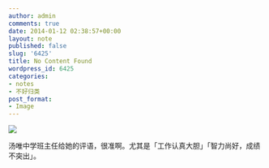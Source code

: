 ```yaml
---
author: admin
comments: true
date: 2014-01-12 02:38:57+00:00
layout: note
published: false
slug: '6425'
title: No Content Found
wordpress_id: 6425
categories:
- notes
- 不好归类
post_format:
- Image
---
```


![](http://www.baibanbao.net/wp-content/uploads/2014/01/tumblr_mz9ooxX5mx1qz6vj8o1_1280.jpg)

汤唯中学班主任给她的评语，很准啊。尤其是「工作认真大胆」「智力尚好，成绩不突出」。
